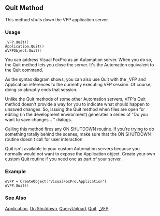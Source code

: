 ## Quit Method

This method shuts down the VFP application server.

### Usage

```foxpro
_VFP.Quit()
Application.Quit()
oVFPObject.Quit()
```

You can address Visual FoxPro as an Automation server. When you do so, the Quit method lets you close the server. It's the Automation equivalent to the Quit command.

As the syntax diagram shows, you can also use Quit with the _VFP and Application references to the currently executing VFP session. Of course, doing so abruptly ends that session.

Unlike the Quit methods of some other Automation servers, VFP's Quit method doesn't provide a way for you to indicate what should happen to unsaved changes. So, issuing the Quit method when files are open for editing (in the development environment) generates a series of "Do you want to save changes ..." dialogs.

Calling this method fires any ON SHUTDOWN routine. If you're trying to do something totally behind the scenes, make sure that the ON SHUTDOWN routine doesn't call for user interaction.

Quit isn't available to your custom Automation servers because you normally would not want to expose the Application object. Create your own custom Quit routine if you need one as part of your server.

### Example

```foxpro
oVFP = CreateObject("VisualFoxPro.Application")
oVFP.Quit()
```
### See Also

[Application](s4g683.md), [On Shutdown](s4g101.md), [QueryUnload](s4g381.md), [Quit](s4g121.md), [_VFP](s4g683.md)